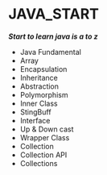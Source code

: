# JAVA_START

***Start to learn java is a to z***

* Java Fundamental
* Array
* Encapsulation
* Inheritance
* Abstraction
* Polymorphism
* Inner Class
* StingBuff
* Interface
* Up & Down cast
* Wrapper Class
* Collection
* Collection API
* Collections

